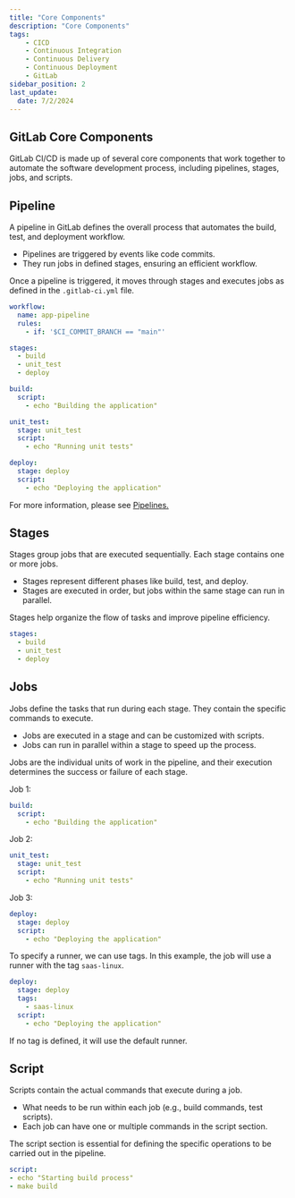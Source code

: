 ```yaml
---
title: "Core Components"
description: "Core Components"
tags: 
    - CICD
    - Continuous Integration
    - Continuous Delivery
    - Continuous Deployment
    - GitLab
sidebar_position: 2
last_update:
  date: 7/2/2024
---
```



## GitLab Core Components  

GitLab CI/CD is made up of several core components that work together to automate the software development process, including pipelines, stages, jobs, and scripts.  

## Pipeline  

A pipeline in GitLab defines the overall process that automates the build, test, and deployment workflow.

- Pipelines are triggered by events like code commits.
- They run jobs in defined stages, ensuring an efficient workflow.

Once a pipeline is triggered, it moves through stages and executes jobs as defined in the `.gitlab-ci.yml` file.

```yaml
workflow:
  name: app-pipeline
  rules:
    - if: '$CI_COMMIT_BRANCH == "main"'

stages:
  - build 
  - unit_test
  - deploy

build:
  script:
    - echo "Building the application"

unit_test:
  stage: unit_test
  script:
    - echo "Running unit tests"

deploy:
  stage: deploy
  script:
    - echo "Deploying the application"
```

For more information, please see [Pipelines.]()

## Stages  

Stages group jobs that are executed sequentially. Each stage contains one or more jobs.

- Stages represent different phases like build, test, and deploy.
- Stages are executed in order, but jobs within the same stage can run in parallel.

Stages help organize the flow of tasks and improve pipeline efficiency.

```yaml
stages:
  - build
  - unit_test
  - deploy
```

## Jobs  

Jobs define the tasks that run during each stage. They contain the specific commands to execute.

- Jobs are executed in a stage and can be customized with scripts.
- Jobs can run in parallel within a stage to speed up the process.

Jobs are the individual units of work in the pipeline, and their execution determines the success or failure of each stage.

Job 1:

```yaml
build:
  script:
    - echo "Building the application"
```

Job 2:

```yaml
unit_test:
  stage: unit_test
  script:
    - echo "Running unit tests"
```

Job 3:

```yaml
deploy:
  stage: deploy
  script:
    - echo "Deploying the application"
```

To specify a runner, we can use tags. In this example, the job will use a runner with the tag `saas-linux`.

```yaml
deploy:
  stage: deploy
  tags:
    - saas-linux
  script:
    - echo "Deploying the application"
``` 

If no tag is defined, it will use the default runner.

 

## Script  

Scripts contain the actual commands that execute during a job.

- What needs to be run within each job (e.g., build commands, test scripts).
- Each job can have one or multiple commands in the script section.

The script section is essential for defining the specific operations to be carried out in the pipeline.

```yaml
script:
- echo "Starting build process"
- make build
```
